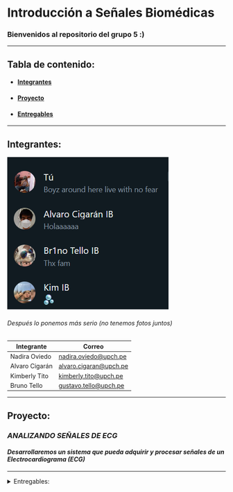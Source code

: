 # Introducción a Señales Biomédicas
### <a name="bienvenida"></a>Bienvenidos al repositorio del grupo 5 :)
---

## Tabla de contenido:
* #### [**Integrantes**](#integrantes)
* #### [**Proyecto**](#proyecto)
* #### [**Entregables**](#entregables)

---
## <a name="integrantes"></a>Integrantes:
![img](Software/wsp.png)
###### Después lo ponemos más serio (no tenemos fotos juntos)
| **Integrante** | **Correo**|
| ---------| ----------|
| Nadira Oviedo | nadira.oviedo@upch.pe |
| Alvaro Cigarán | alvaro.cigaran@upch.pe |
| Kimberly Tito | kimberly.tito@upch.pe |
| Bruno Tello | gustavo.tello@upch.pe |
  
---
## <a name="proyecto"></a>Proyecto:
### *ANALIZANDO SEÑALES DE ECG*
#### *Desarrollaremos un sistema que pueda adquirir y procesar señales de un Electrocardiograma (ECG)*
---

<details>
<summary> <a name="entregables"></a> Entregables:</summary>
  - Primer entregable
  - Segundo entregable
  - Tercer entregable
  - Cuarto entregable
</details>
